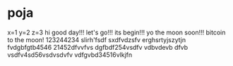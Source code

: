 # poja
x=1
y=2
z=3
hi
good day!!!
let's go!!!
its begin!!!
yo the moon soon!!!
bitcoin to the moon!
123244234
slirh'fsdf
sxdfvdzsfv
erghsrtyjszytjn
fvdgbfgtb4546
21452dfvvfvs
dgfbdf254vsdfv
vdbvdevb dfvb
vsdfv4sd56vsdvsdvfv
vdfgvbd34516vlkjfn
